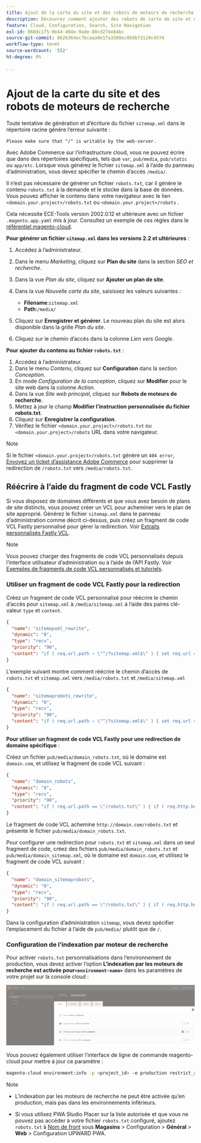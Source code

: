 ```yaml
---
title: Ajout de la carte du site et des robots de moteurs de recherche
description: Découvrez comment ajouter des robots de carte de site et de moteur de recherche à Adobe Commerce sur l’infrastructure cloud.
feature: Cloud, Configuration, Search, Site Navigation
exl-id: 060dc1f5-0e44-494e-9ade-00cd274e84bc
source-git-commit: 8626364ec7bcaaa0e17a3380ec0b9b73110c4574
workflow-type: tm+mt
source-wordcount: '552'
ht-degree: 0%

---
```


# Ajout de la carte du site et des robots de moteurs de recherche

Toute tentative de génération et d’écriture du fichier `sitemap.xml` dans le répertoire racine génère l’erreur suivante :

```
Please make sure that "/" is writable by the web-server.
```

Avec Adobe Commerce sur l’infrastructure cloud, vous ne pouvez écrire que dans des répertoires spécifiques, tels que `var`, `pub/media`, `pub/static` ou `app/etc`. Lorsque vous générez le fichier `sitemap.xml` à l’aide du panneau d’administration, vous devez spécifier le chemin d’accès `/media/`.

Il n’est pas nécessaire de générer un fichier `robots.txt`, car il génère le contenu `robots.txt` à la demande et le stocke dans la base de données. Vous pouvez afficher le contenu dans votre navigateur avec le lien `<domain.your.project>/robots.txt` ou `<domain.your.project>/robots` .

Cela nécessite ECE-Tools version 2002.0.12 et ultérieure avec un fichier `.magento.app.yaml` mis à jour. Consultez un exemple de ces règles dans le [référentiel magento-cloud](https://github.com/magento/magento-cloud/blob/master/.magento.app.yaml#L43-L49).

**Pour générer un fichier `sitemap.xml` dans les versions 2.2 et ultérieures** :

1. Accédez à l’administrateur.
1. Dans le menu _Marketing_, cliquez sur **Plan du site** dans la section _SEO et recherche_.
1. Dans la vue _Plan du site_, cliquez sur **Ajouter un plan de site**.
1. Dans la vue _Nouvelle carte du site_, saisissez les valeurs suivantes :

   - **Filename**:`sitemap.xml`
   - **Path**:`/media/`

1. Cliquez sur **Enregistrer et générer**. Le nouveau plan du site est alors disponible dans la grille _Plan du site_.
1. Cliquez sur le chemin d’accès dans la colonne _Lien vers Google_.

**Pour ajouter du contenu au fichier `robots.txt`** :

1. Accédez à l’administrateur.
1. Dans le menu _Contenu_, cliquez sur **Configuration** dans la section _Conception_.
1. En mode _Configuration de la conception_, cliquez sur **Modifier** pour le site web dans la colonne _Action_.
1. Dans la vue _Site web principal_, cliquez sur **Robots de moteurs de recherche**.
1. Mettez à jour le champ **Modifier l’instruction personnalisée du fichier robots.txt**.
1. Cliquez sur **Enregistrer la configuration**.
1. Vérifiez le fichier `<domain.your.project>/robots.txt` ou `<domain.your.project>/robots` URL dans votre navigateur.

>[!NOTE]
>
>Si le fichier `<domain.your.project>/robots.txt` génère un `404 error`, [Envoyez un ticket d’assistance Adobe Commerce](https://experienceleague.adobe.com/docs/commerce-knowledge-base/kb/help-center-guide/magento-help-center-user-guide.html#submit-ticket) pour supprimer la redirection de `/robots.txt` vers `/media/robots.txt`.

## Réécrire à l’aide du fragment de code VCL Fastly

Si vous disposez de domaines différents et que vous avez besoin de plans de site distincts, vous pouvez créer un VCL pour acheminer vers le plan de site approprié. Générez le fichier `sitemap.xml` dans le panneau d’administration comme décrit ci-dessus, puis créez un fragment de code VCL Fastly personnalisé pour gérer la redirection. Voir [Extraits personnalisés Fastly VCL](../cdn/fastly-vcl-custom-snippets.md).

>[!NOTE]
>
> Vous pouvez charger des fragments de code VCL personnalisés depuis l’interface utilisateur d’administration ou à l’aide de l’API Fastly. Voir [Exemples de fragments de code VCL personnalisés et tutoriels](../cdn/fastly-vcl-custom-snippets.md#example-vcl-snippet-code).

### Utiliser un fragment de code VCL Fastly pour la redirection

Créez un fragment de code VCL personnalisé pour réécrire le chemin d’accès pour `sitemap.xml` à `/media/sitemap.xml` à l’aide des paires clé-valeur `type` et `content`.

```json
{
  "name": "sitemapxml_rewrite",
  "dynamic": "0",
  "type": "recv",
  "priority": "90",
  "content": "if ( req.url.path ~ \"^/?sitemap.xml$\" ) { set req.url = \"/media/sitemap.xml\"; }"
}
```

L’exemple suivant montre comment réécrire le chemin d’accès de `robots.txt` et `sitemap.xml` vers `/media/robots.txt` et `/media/sitemap.xml`

```json
{
  "name": "sitemaprobots_rewrite",
  "dynamic": "0",
  "type": "recv",
  "priority": "90",
  "content": "if ( req.url.path ~ \"^/?sitemap.xml$\" ) { set req.url = \"/media/sitemap.xml\"; } else if (req.url.path ~ \"^/?robots.txt$\") { set req.url = \"/media/robots.txt\";}"
}
```

**Pour utiliser un fragment de code VCL Fastly pour une redirection de domaine spécifique** :

Créez un fichier `pub/media/domain_robots.txt`, où le domaine est `domain.com`, et utilisez le fragment de code VCL suivant :

```json
{
  "name": "domain_robots",
  "dynamic": "0",
  "type": "recv",
  "priority": "90",
  "content": "if ( req.url.path == \"/robots.txt\" ) { if ( req.http.host ~ \"(domain).com$\" ) { set req.url = \"/media/\" re.group.1 \"_robots.txt\"; }}"
}
```

Le fragment de code VCL achemine `http://domain.com/robots.txt` et présente le fichier `pub/media/domain_robots.txt`.

Pour configurer une redirection pour `robots.txt` et `sitemap.xml` dans un seul fragment de code, créez des fichiers `pub/media/domain_robots.txt` et `pub/media/domain_sitemap.xml`, où le domaine est `domain.com`, et utilisez le fragment de code VCL suivant :

```json
{
  "name": "domain_sitemaprobots",
  "dynamic": "0",
  "type": "recv",
  "priority": "90",
  "content": "if ( req.url.path == \"/robots.txt\" ) { if ( req.http.host ~ \"(domain).com$\" ) { set req.url = \"/media/\" re.group.1 \"_robots.txt\"; }} else if ( req.url.path == \"/sitemap.xml\" ) { if ( req.http.host ~ \"(domain).com$\" ) {  set req.url = \"/media/\" re.group.1 \"_sitemap.xml\"; }}"
}
```

Dans la configuration d’administration `sitemap`, vous devez spécifier l’emplacement du fichier à l’aide de `pub/media/` plutôt que de `/`.

### Configuration de l’indexation par moteur de recherche

Pour activer `robots.txt` personnalisations dans l’environnement de production, vous devez activer l’option **L’indexation par les moteurs de recherche est activée pour`<environment-name>`** dans les paramètres de votre projet sur la console cloud :

![Utilisez l’[!DNL Cloud Console] pour gérer les environnements](../../assets/robots-indexing-by-search-engine.png)

Vous pouvez également utiliser l’interface de ligne de commande magento-cloud pour mettre à jour ce paramètre :

```bash
magento-cloud environment:info -p <project_id> -e production restrict_robots false
```

>[!NOTE]
>
>- L’indexation par les moteurs de recherche ne peut être activée qu’en production, mais pas dans les environnements inférieurs.
>
>- Si vous utilisez PWA Studio Placer sur la liste autorisée et que vous ne pouvez pas accéder à votre fichier `robots.txt` configuré, ajoutez `robots.txt` à [Nom de front](https://github.com/magento/magento2-upward-connector#front-name-allowlist) sous **Magasins** > Configuration > **Général** > **Web** > Configuration UPWARD PWA.

